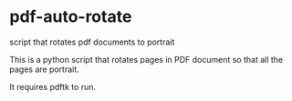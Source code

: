# pdf-auto-rotate
script that rotates pdf documents to portrait

This is a python script that rotates pages in PDF document so that all the pages are portrait.

It requires pdftk to run.
